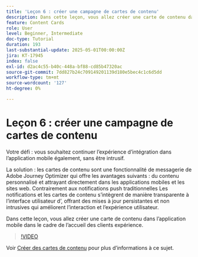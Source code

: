 ```yaml
---
title: 'Leçon 6 : créer une campagne de cartes de contenu'
description: Dans cette leçon, vous allez créer une carte de contenu dans l’application mobile dans le cadre de l’expérience de bienvenue des clients.
feature: Content Cards
role: User
level: Beginner, Intermediate
doc-type: Tutorial
duration: 193
last-substantial-update: 2025-05-01T00:00:00Z
jira: KT-17945
index: false
exl-id: d2ac4c55-b40c-448a-bf88-cd85b47320ac
source-git-commit: 7dd827b24c709149201139d180e5bec4c1c6d5dd
workflow-type: tm+mt
source-wordcount: '127'
ht-degree: 0%

---
```


# Leçon 6 : créer une campagne de cartes de contenu

Votre défi : vous souhaitez continuer l’expérience d’intégration dans l’application mobile également, sans être intrusif.

La solution : les cartes de contenu sont une fonctionnalité de messagerie de Adobe Journey Optimizer qui offre les avantages suivants :
du contenu personnalisé et attrayant directement dans les applications mobiles et les sites web. Contrairement aux notifications push traditionnelles
Les notifications et les cartes de contenu s’intègrent de manière transparente à l’interface utilisateur d’, offrant des mises à jour persistantes et non intrusives qui améliorent l’interaction et l’expérience utilisateur.

Dans cette leçon, vous allez créer une carte de contenu dans l’application mobile dans le cadre de l’accueil des clients
expérience.

>[!VIDEO](https://video.tv.adobe.com/v/3457973/?learn=on&enablevpops)

Voir [Créer des cartes de contenu](/help/channels/create-content-cards.md) pour plus d’informations à ce sujet.
